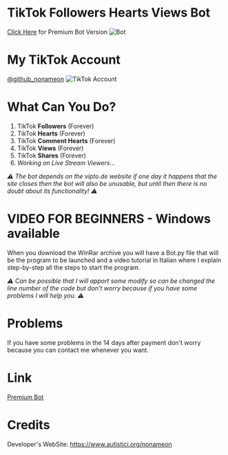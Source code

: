 # TikTok Followers Hearts Views Bot
[Click Here](https://sellix.io/product/615d80d4b4ef9) for Premium Bot Version
![Bot](https://cdn.sellix.io/storefront/f8dbf40f12121c7aef593b4b0e23fef6d8671530/68747470733a2f2f692e6962622e636f2f514a4e544b57702f73637265656e73686f742e706e67)

# My TikTok Account
[@github_nonameon](https://www.tiktok.com/@github_nonameon)
![TikTok Account](https://cdn.sellix.io/storefront/2aae10accf655d42ae433d19cdfc4abf01cbf9d0/68747470733a2f2f692e6962622e636f2f577434445373592f6173642e706e67)

# What Can You Do?
1. TikTok **Followers** (Forever)
2. TikTok **Hearts** (Forever)
3. TikTok **Comment Hearts** (Forever)
4. TikTok **Views** (Forever)
5. TikTok **Shares** (Forever)
6. *Working on Live Stream Viewers…*

*⚠️ The bot depends on the vipto.de website if one day it happens that the site closes then the bot will also be unusable, but until then there is no doubt about its functionality! ⚠️*

# VIDEO FOR BEGINNERS - Windows available
When you download the WinRar archive you will have a Bot.py file that will be the program to be launched and a video tutorial in Italian where I explain step-by-step all the steps to start the program.

*⚠️ Can be possible that I will apport some modify so can be changed the line number of the code but don't worry because if you have some problems I will help you. ⚠️*

# Problems
If you have some problems in the 14 days after payment don't worry because you can contact me whenever you want.

# Link
[Premium Bot](https://sellix.io/product/615d80d4b4ef9)

# Credits
Developer's WebSite: https://www.autistici.org/nonameon
